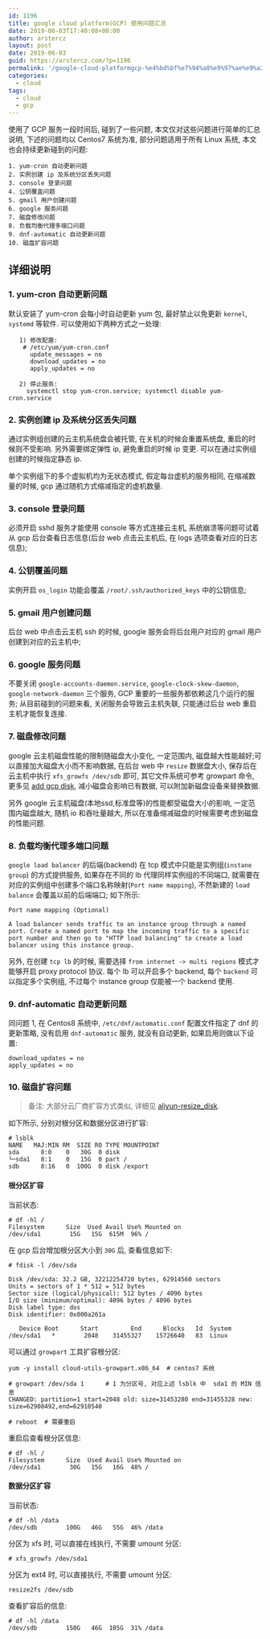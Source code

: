 ```yaml
---
id: 1196
title: google cloud platform(GCP) 使用问题汇总
date: 2019-06-03T17:40:08+08:00
author: arstercz
layout: post
date: 2019-06-03
guid: https://arstercz.com/?p=1196
permalink: '/google-cloud-platformgcp-%e4%bd%bf%e7%94%a8%e9%97%ae%e9%a2%98%e6%b1%87%e6%80%bb/'
categories:
  - cloud
tags:
  - cloud
  - gcp
---
```

使用了 GCP 服务一段时间后, 碰到了一些问题, 本文仅对这些问题进行简单的汇总说明, 下述的问题均以 Centos7 系统为准, 部分问题适用于所有 Linux 系统, 本文也会持续更新碰到的问题:

```
1. yum-cron 自动更新问题
2. 实例创建 ip 及系统分区丢失问题
3. console 登录问题
4. 公钥覆盖问题
5. gmail 用户创建问题
6. google 服务问题
7. 磁盘修改问题
8. 负载均衡代理多端口问题
9. dnf-automatic 自动更新问题
10. 磁盘扩容问题
```

## 详细说明

### 1. yum-cron 自动更新问题

默认安装了 yum-cron 会每小时自动更新 yum 包, 最好禁止以免更新 `kernel`, `systemd` 等软件. 可以使用如下两种方式之一处理:

```
   1) 修改配置:
    # /etc/yum/yum-cron.conf
      update_messages = no
      download_updates = no
      apply_updates = no

   2) 停止服务:
     systemctl stop yum-cron.service; systemctl disable yum-cron.service
```

### 2. 实例创建 ip 及系统分区丢失问题

通过实例组创建的云主机系统盘会被托管, 在关机的时候会重置系统盘, 重启的时候则不受影响. 另外需要绑定弹性 ip, 避免重启的时候 ip 变更. 可以在通过实例组创建的时候指定静态 ip.

单个实例组下的多个虚拟机均为无状态模式, 假定每台虚机的服务相同, 在缩减数量的时候, gcp 通过随机方式缩减指定的虚机数量.

### 3. console 登录问题

必须开启 sshd 服务才能使用 console 等方式连接云主机, 系统崩溃等问题可试着从 gcp 后台查看日志信息(后台 web 点击云主机后, 在 logs 选项查看对应的日志信息);

### 4. 公钥覆盖问题

实例开启 `os_login` 功能会覆盖 `/root/.ssh/authorized_keys` 中的公钥信息;

### 5. gmail 用户创建问题

后台 web 中点击云主机 ssh 的时候, google 服务会将后台用户对应的 gmail 用户创建到对应的云主机中;

### 6. google 服务问题

不要关闭 `google-accounts-daemon.service`, `google-clock-skew-daemon`, `google-network-daemon` 三个服务, GCP 重要的一些服务都依赖这几个运行的服务; 从目前碰到的问题来看, 关闭服务会导致云主机失联, 只能通过后台 web 重启主机才能恢复连接.

### 7. 磁盘修改问题

google 云主机磁盘性能的限制随磁盘大小变化, 一定范围内, 磁盘越大性能越好;可以直接加大磁盘大小而不影响数据, 在后台 web 中 `resize` 数据盘大小, 保存后在云主机中执行 `xfs_growfs /dev/sdb` 即可, 其它文件系统可参考 growpart 命令, 更多见 [add gcp disk](https://cloud.google.com/compute/docs/disks/add-persistent-disk), 减小磁盘会影响已有数据, 可以附加新磁盘设备来替换数据.

另外 google 云主机磁盘(本地ssd,标准盘等)的性能都受磁盘大小的影响, 一定范围内磁盘越大, 随机 io 和吞吐量越大, 所以在准备缩减磁盘的时候需要考虑到磁盘的性能问题.

### 8. 负载均衡代理多端口问题

`google load balancer` 的后端(backend) 在 tcp 模式中只能是实例组(`instane group`) 的方式提供服务, 如果存在不同的 lb 代理同样实例组的不同端口, 就需要在对应的实例组中创建多个端口名称映射(`Port name mapping`), 不然新建的 `load balance` 会覆盖以前的后端端口; 如下所示:

```
Port name mapping (Optional)

A load balancer sends traffic to an instance group through a named port. Create a named port to map the incoming traffic to a specific port number and then go to "HTTP load balancing" to create a load balancer using this instance group.
```

另外, 在创建 `tcp lb` 的时候, 需要选择 `from internet -> multi regions` 模式才能够开启 proxy protocol 协议. 每个 lb 可以开启多个 backend, 每个 `backend` 可以指定多个实例组, 不过每个 instance group 仅能被一个 backend 使用.

### 9. dnf-automatic 自动更新问题

同问题 1, 在 Centos8 系统中, `/etc/dnf/automatic.conf` 配置文件指定了 dnf 的更新策略, 没有启用 `dnf-automatic` 服务, 就没有自动更新, 如果启用则做以下设置:
```
download_updates = no
apply_updates = no
```

### 10. 磁盘扩容问题

> 备注: 大部分云厂商扩容方式类似, 详细见 [aliyun-resize_disk](https://help.aliyun.com/document_detail/113316.html?spm=a2c4g.11186623.6.931.37ca4eb7lDxmYi).

如下所示, 分别对根分区和数据分区进行扩容:
```
# lsblk 
NAME   MAJ:MIN RM  SIZE RO TYPE MOUNTPOINT
sda      8:0    0   30G  0 disk 
└─sda1   8:1    0   15G  0 part /
sdb      8:16   0  100G  0 disk /export
```

####  根分区扩容

当前状态:
```
# df -hl /
Filesystem      Size  Used Avail Use% Mounted on
/dev/sda1        15G   15G  615M  96% /
```
在 gcp 后台增加根分区大小到 `30G` 后, 查看信息如下:
```
# fdisk -l /dev/sda

Disk /dev/sda: 32.2 GB, 32212254720 bytes, 62914560 sectors
Units = sectors of 1 * 512 = 512 bytes
Sector size (logical/physical): 512 bytes / 4096 bytes
I/O size (minimum/optimal): 4096 bytes / 4096 bytes
Disk label type: dos
Disk identifier: 0x000a261a

   Device Boot      Start         End      Blocks   Id  System
/dev/sda1   *        2048    31455327    15726640   83  Linux
```

可以通过 `growpart` 工具扩容根分区:
```
yum -y install cloud-utils-growpart.x86_64  # centos7 系统

# growpart /dev/sda 1      # 1 为分区号, 对应上述 lsblk 中  sda1 的 MIN 信息
CHANGED: partition=1 start=2048 old: size=31453280 end=31455328 new: size=62908492,end=62910540

# reboot  # 需要重启
```
重启后查看根分区信息:
```
# df -hl /
Filesystem      Size  Used Avail Use% Mounted on
/dev/sda1        30G   15G   16G  48% /
```

#### 数据分区扩容

当前状态:
```
# df -hl /data
/dev/sdb        100G   46G   55G  46% /data
```

分区为 xfs 时, 可以直接在线执行, 不需要 umount 分区:
```
# xfs_growfs /dev/sda1 
```

分区为 ext4 时, 可以直接执行, 不需要 umount 分区:
```
resize2fs /dev/sdb
```

查看扩容后的信息:
```
# df -hl /data
/dev/sdb        150G   46G  105G  31% /data
```

